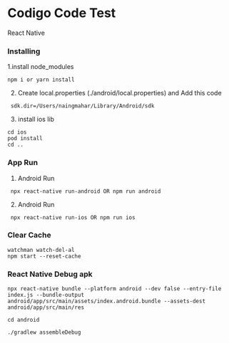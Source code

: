 # Codigo Code Test
React Native

### Installing

1.install node_modules

```
npm i or yarn install
```

2. Create local.properties (./android/local.properties) and Add this code

```
 sdk.dir=/Users/naingmahar/Library/Android/sdk
```

3. install ios lib

```
cd ios
pod install
cd ..
```

### App Run

1. Android Run

```
 npx react-native run-android OR npm run android
```

2. Android Run

```
 npx react-native run-ios OR npm run ios
```

### Clear Cache
```
watchman watch-del-al
npm start --reset-cache
```

### React Native Debug apk
```
npx react-native bundle --platform android --dev false --entry-file index.js --bundle-output android/app/src/main/assets/index.android.bundle --assets-dest android/app/src/main/res

cd android

./gradlew assembleDebug
```
